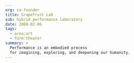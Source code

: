 ```yaml
---
org: co-founder
title: Grapefruit Lab
sub: hybrid performance laboratory
date: 2008-02-06
tags:
  - area:art
  - form:theater
summary: >
  Performance is an embodied process
  for imagining, exploring, and deepening our humanity.
---
```

